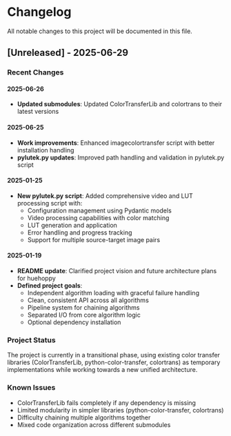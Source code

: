 # Changelog

All notable changes to this project will be documented in this file.

## [Unreleased] - 2025-06-29

### Recent Changes

#### 2025-06-26
- **Updated submodules**: Updated ColorTransferLib and colortrans to their latest versions

#### 2025-06-25  
- **Work improvements**: Enhanced imagecolortransfer script with better installation handling
- **pylutek.py updates**: Improved path handling and validation in pylutek.py script

#### 2025-01-25
- **New pylutek.py script**: Added comprehensive video and LUT processing script with:
  - Configuration management using Pydantic models
  - Video processing capabilities with color matching
  - LUT generation and application
  - Error handling and progress tracking
  - Support for multiple source-target image pairs

#### 2025-01-19
- **README update**: Clarified project vision and future architecture plans for huehoppy
- **Defined project goals**: 
  - Independent algorithm loading with graceful failure handling
  - Clean, consistent API across all algorithms
  - Pipeline system for chaining algorithms
  - Separated I/O from core algorithm logic
  - Optional dependency installation

### Project Status

The project is currently in a transitional phase, using existing color transfer libraries (ColorTransferLib, python-color-transfer, colortrans) as temporary implementations while working towards a new unified architecture.

### Known Issues

- ColorTransferLib fails completely if any dependency is missing
- Limited modularity in simpler libraries (python-color-transfer, colortrans)
- Difficulty chaining multiple algorithms together
- Mixed code organization across different submodules